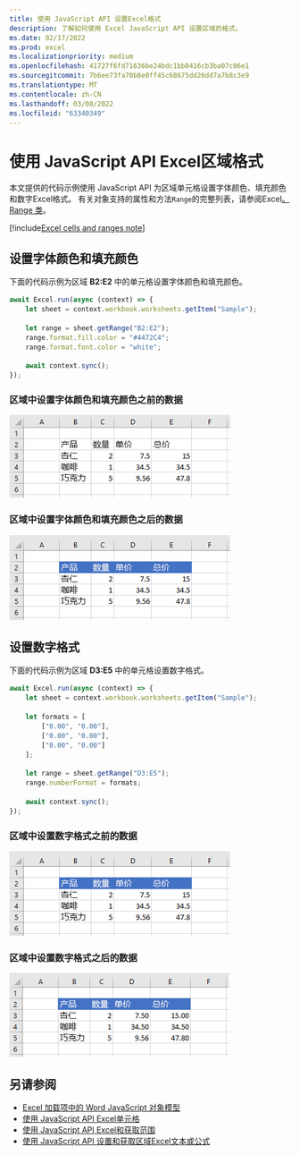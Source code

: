 ```yaml
---
title: 使用 JavaScript API 设置Excel格式
description: 了解如何使用 Excel JavaScript API 设置区域的格式。
ms.date: 02/17/2022
ms.prod: excel
ms.localizationpriority: medium
ms.openlocfilehash: 41727f6fd71636be24bdc1bb8416cb3ba07c06e1
ms.sourcegitcommit: 7b6ee73fa70b8e0ff45c68675dd26dd7a7b8c3e9
ms.translationtype: MT
ms.contentlocale: zh-CN
ms.lasthandoff: 03/08/2022
ms.locfileid: "63340349"
---
```

# <a name="set-range-format-using-the-excel-javascript-api"></a>使用 JavaScript API Excel区域格式

本文提供的代码示例使用 JavaScript API 为区域单元格设置字体颜色、填充颜色和数字Excel格式。 有关对象支持的属性和方法`Range`的完整列表，请参阅Excel[。Range 类](/javascript/api/excel/excel.range)。

[!include[Excel cells and ranges note](../includes/note-excel-cells-and-ranges.md)]

## <a name="set-font-color-and-fill-color"></a>设置字体颜色和填充颜色

下面的代码示例为区域 **B2:E2** 中的单元格设置字体颜色和填充颜色。

```js
await Excel.run(async (context) => {
    let sheet = context.workbook.worksheets.getItem("Sample");

    let range = sheet.getRange("B2:E2");
    range.format.fill.color = "#4472C4";
    range.format.font.color = "white";

    await context.sync();
});
```

### <a name="data-in-range-before-font-color-and-fill-color-are-set"></a>区域中设置字体颜色和填充颜色之前的数据

![设置Excel之前的数据。](../images/excel-ranges-format-before.png)

### <a name="data-in-range-after-font-color-and-fill-color-are-set"></a>区域中设置字体颜色和填充颜色之后的数据

![设置Excel格式之后的数据。](../images/excel-ranges-format-font-and-fill.png)

## <a name="set-number-format"></a>设置数字格式

下面的代码示例为区域 **D3:E5** 中的单元格设置数字格式。

```js
await Excel.run(async (context) => {
    let sheet = context.workbook.worksheets.getItem("Sample");

    let formats = [
        ["0.00", "0.00"],
        ["0.00", "0.00"],
        ["0.00", "0.00"]
    ];

    let range = sheet.getRange("D3:E5");
    range.numberFormat = formats;

    await context.sync();
});
```

### <a name="data-in-range-before-number-format-is-set"></a>区域中设置数字格式之前的数据

![设置数字Excel之前的数据。](../images/excel-ranges-format-font-and-fill.png)

### <a name="data-in-range-after-number-format-is-set"></a>区域中设置数字格式之后的数据

![设置数字Excel之后的数据。](../images/excel-ranges-format-numbers.png)

## <a name="see-also"></a>另请参阅

- [Excel 加载项中的 Word JavaScript 对象模型](excel-add-ins-core-concepts.md)
- [使用 JavaScript API Excel单元格](excel-add-ins-cells.md)
- [使用 JavaScript API Excel和获取范围](excel-add-ins-ranges-set-get.md)
- [使用 JavaScript API 设置和获取区域Excel文本或公式](excel-add-ins-ranges-set-get-values.md)
